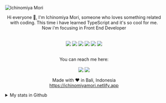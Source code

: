 ![Ichinomiya Mori](https://cardivo.vercel.app/api?instagram=ichinomiya.mori&github=IchinomiyaMori&site=https://ichinomiyamori.netlify.app&fontColor=%23333&backgroundColor=%23e1e4f7&name=Ichinomiya%20Mori&description=Hi+I%27m+Ichinomiya+Mori%2C+call+me+Mori%0D%0AI%27m+20yo+Fullstack+Developer+with+Youth+Spirit&image=https://media.discordapp.net/attachments/929448370739740683/935882964473106482/CHUNITHMDazzling___official_1-15_screenshot.png)

<div align="center">
  Hi everyone 👋, I'm Ichinomiya Mori, someone who loves something related with coding. This time i have learned TypeScript and it's so cool for me. Now i'm focusing in Front End Developer
  <br>
  <br><br>
  <img src="https://img.shields.io/badge/javascript%20-%23323330.svg?&style=for-the-badge&logo=javascript&logoColor=%23F7DF1E"/>
  <img src="https://img.shields.io/badge/typescript%20-%23007ACC.svg?&style=for-the-badge&logo=typescript&logoColor=white"/>
  <img src="https://img.shields.io/badge/vue%20js-%2342b883svg?&style=for-the-badge&logo=vue.js&logoColor=white"/>
  <img src="https://img.shields.io/badge/nuxt%20js-%2300C58E?&style=for-the-badge&logo=nuxt.js&logoColor=white"/>
  <img src="https://img.shields.io/badge/react%20js-%2361DAFB?&style=for-the-badge&logo=react&logoColor=%232E3440"/>
  <img src="https://img.shields.io/badge/next%20js-%23000000?&style=for-the-badge&logo=next.js&logoColor=white"/>
  <br><br>

  You can reach me here:<br><br>
  <a href="mailto:ichinomiya.mori@gmail.com" style="text-decoration: none;">
    <img src="https://img.shields.io/badge/email%20me%20here-%23EA4335?&style=for-the-badge&logo=gmail&logoColor=white"/>
  </a>
  <a href="https://instagram.com/ichinomiya.mori" style="text-decoration: none;">
    <img src="https://img.shields.io/badge/instagram-%23E4405F?&style=for-the-badge&logo=instagram&logoColor=white"/>
  </a>

  Made with ♥ in Bali, Indonesia
  <br>
  <a href="https://ichinomiyamori.netlify.app" style="color: #2E3440;">https://ichinomiyamori.netlify.app</a>
</div>


<details>
  <summary>My stats in Github</summary>
  <img src="https://github-readme-stats.vercel.app/api?username=IchinomiyaMori&show_icons=true">
  <img src="https://github-profile-trophy.vercel.app/?username=RadityaIch">
</details>
